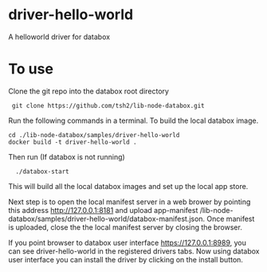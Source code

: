 # driver-hello-world

A helloworld driver for databox


# To use 

Clone the git repo into the databox root directory 

     git clone https://github.com/tsh2/lib-node-databox.git

Run the following commands in a terminal. To build the local databox image. 
 

```
cd ./lib-node-databox/samples/driver-hello-world
docker build -t driver-hello-world .
```
    
 Then run (If databox is not running)
 
      ./databox-start 
      
      
This will build all the local databox images and set up the local app store.

Next step is to open the local manifest server in a web brower by pointing this address http://127.0.0.1:8181 and upload app-manifest /lib-node-databox/samples/driver-hello-world/databox-manifest.json. Once manifest is uploaded, close the the local manifest server by closing the browser.

If you point browser to databox user interface https://127.0.0.1:8989, you can see driver-hello-world in the registered drivers tabs. Now using databox user interface you can install  the driver by clicking on the install button.
